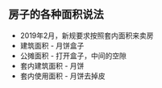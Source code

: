 <!-- 
title: 房子的各种面积解释
from: news
create: 2019-03-01
tags: news,house
-->

## 房子的各种面积说法

- 2019年2月，新规要求按照套内面积来卖房
- 建筑面积 - 月饼盒子
- 公摊面积 - 打开盒子，中间的空隙
- 套内建筑面积 - 月饼
- 套内使用面积 - 月饼去掉皮

